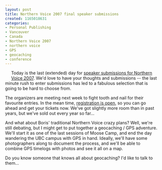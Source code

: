 ```yaml
--- 
layout: post
title: Northern Voice 2007 final speaker submissions
created: 1165018631
categories: 
- Personal Publishing
- Vancouver
- Canada
- Northern Voice 2007
- northern voice
- GPS
- geocaching
- conference
---
```

<a href="http://www.northernvoice.ca"><img src="http://2007.northernvoice.ca/system/files/NV2007_Badge_Small.jpg" border="0" alt="" hspace="10" vspace="10" align="left" /></a><p>Today is the last (extended) day for <a href="http://2007.northernvoice.ca/speaker-submission">speaker submissions for Northern Voice 2007</a>. We&#39;d love to have your thoughts and submissions -- the last minute rush to enter submissions has led to a fabulous selection that is going to be hard to choose from.</p>  <p>The organizers are meeting next week to fight tooth and nail for their favourite entries. In the mean time, <a href="http://2007.northernvoice.ca/register">registration is open</a>, so you can go ahead and get your tickets now. We&#39;ve got slightly more room than in past years, but we&#39;ve sold out every year so far...</p>  <p>And what about Boris&#39; traditional Northern Voice crazy plans? Well, we&#39;re still debating, but I might get to put together a geocaching / GPS adventure. We&#39;ll start it as one of the last sessions of Moose Camp, and end the day wandering the UBC campus with GPS in hand. Ideally, we&#39;ll have some photographers along to document the process, and we&#39;ll be able to combine GPS timelogs with photos and see it all on a map.</p>  <p>Do you know someone that knows all about geocaching? I&#39;d like to talk to them...</p> <!--break-->
